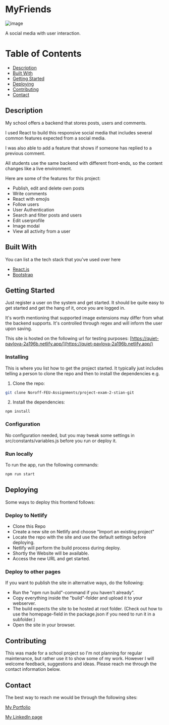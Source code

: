 # MyFriends

![image](https://tekniskpotet.no/img/myfriends-screenshot.jpg)

A social media with user interaction.

# Table of Contents

- [Description](#description)
- [Built With](#built-with)
- [Getting Started](#getting-started)
- [Deploying](#deploying)
- [Contributing](#contributing)
- [Contact](#contact)

## Description

My school offers a backend that stores posts, users and comments.

I used React to build this responsive social media that includes several common features expected from a social media.

I was also able to add a feature that shows if someone has replied to a previous comment.

All students use the same backend with different front-ends, so the content changes like a live environment.

Here are some of the features for this project:

- Publish, edit and delete own posts
- Write comments
- React with emojis
- Follow users
- User Authentication
- Search and filter posts and users
- Edit userprofile
- Image modal
- View all activity from a user

## Built With

You can list a the tech stack that you've used over here

- [React.js](https://reactjs.org/)
- [Bootstrap](https://getbootstrap.com)

## Getting Started

Just register a user on the system and get started. It should be quite easy to get started and get the hang of it, once you are logged in.

It's worth mentioning that supported image extensions may differ from what the backend supports. It's controlled through regex and will inform the user upon saving.

This site is hosted on the following url for testing purposes:
[https://quiet-pavlova-2a196b.netlify.app/](https://quiet-pavlova-2a196b.netlify.app/)

### Installing

This is where you list how to get the project started. It typically just includes telling a person to clone the repo and then to install the dependencies e.g.

1. Clone the repo:

```bash
git clone Noroff-FEU-Assignments/project-exam-2-stian-git
```

2. Install the dependencies:

```
npm install
```

### Configuration

No configuration needed, but you may tweak some settings in src/constants/variables.js before you run or deploy it.

### Run locally

To run the app, run the following commands:

```bash
npm run start
```

## Deploying

Some ways to deploy this frontend follows:

### Deploy to Netlify

- Clone this Repo
- Create a new site on Netlify and choose "Import an existing project"
- Locate the repo with the site and use the default settings before deploying.
- Netlify will perform the build process during deploy.
- Shortly the Website will be available.
- Access the new URL and get started.

### Deploy to other pages

If you want to publish the site in alternative ways, do the following:

- Run the "npm run build"-command if you haven't already".
- Copy everything inside the "build"-folder and upload it to your webserver.
- The build expects the site to be hosted at root folder. (Check out how to use the homepage-field in the package.json if you need to run it in a subfolder.)
- Open the site in your browser.

## Contributing

This was made for a school project so I'm not planning for regular maintenance, but rather use it to show some of my work.
However I will welcome feedback, suggestions and ideas. Please reach me through the contact information below.

## Contact

The best way to reach me would be through the following sites:

[My Portfolio](https://tekniskpotet.no)

[My LinkedIn page](https://www.linkedin.com/in/stian-martinsen-stormyr-1662a515/)
